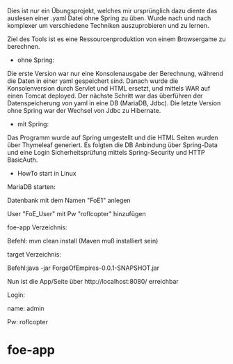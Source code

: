 Dies ist nur ein Übungsprojekt, welches mir ursprünglich dazu diente das auslesen einer .yaml Datei ohne Spring zu üben.
Wurde nach und nach komplexer um verschiedene Techniken auszuprobieren und zu lernen.

Ziel des Tools ist es eine Ressourcenproduktion von einem Browsergame zu berechnen.

- ohne Spring:

Die erste Version war nur eine Konsolenausgabe der Berechnung, während die Daten in einer yaml gespeichert sind.
Danach wurde die Konsolenversion durch Servlet und HTML ersetzt, und mittels WAR auf einen Tomcat deployed.
Der nächste Schritt war das überführen der Datenspeicherung von yaml in eine DB (MariaDB, Jdbc).
Die letzte Version ohne Spring war der Wechsel von Jdbc zu Hibernate.

- mit Spring:

Das Programm wurde auf Spring umgestellt und die HTML Seiten wurden über Thymeleaf generiert.
Es folgten die DB Anbindung über Spring-Data und eine Login Sicherheitsprüfung mittels Spring-Security und HTTP BasicAuth.

- HowTo start in Linux

MariaDB starten:

Datenbank mit dem Namen "FoE1" anlegen 

User "FoE_User" mit Pw "roflcopter" hinzufügen

foe-app Verzeichnis:

Befehl: mvn clean install  (Maven muß installiert sein)

target Verzeichnis:

Befehl:java  -jar ForgeOfEmpires-0.0.1-SNAPSHOT.jar

Nun ist die App/Seite über http://localhost:8080/ erreichbar

Login:

name: admin

Pw: roflcopter
# foe-app
